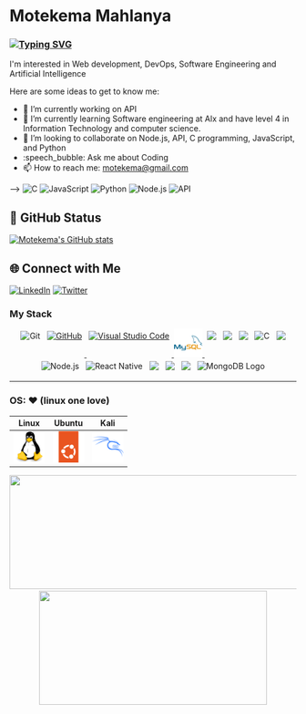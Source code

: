 # Motekema Mahlanya

### [![Typing SVG](https://readme-typing-svg.herokuapp.com?font=comfortaa&color=016EEA&size=30&width=502&lines=+Software+Engineer;Full-Stack+Web+Developer!;Student;Web+and+App+developer)](https://git.io/typing-svg)
I'm interested in Web development, DevOps, Software Engineering and Artificial Intelligence<br>



Here are some ideas to get to know me:
- :telescope: I’m currently working on API
- :seedling: I’m currently learning Software engineering at Alx and have level 4 in Information Technology and computer science.
- :dancers: I’m looking to collaborate on Node.js, API, C programming, JavaScript, and Python
- :speech_bubble: Ask me about Coding
- :mailbox: How to reach me: motekema@gmail.com
  
-->
![C](https://img.shields.io/badge/Language-C-blue)
![JavaScript](https://img.shields.io/badge/Language-JavaScript-yellow)
![Python](https://img.shields.io/badge/Language-Python-green)
![Node.js](https://img.shields.io/badge/Backend-Node.js-brightgreen)
![API](https://img.shields.io/badge/API-RESTful-orange)


## 🚀 GitHub Status

[![Motekema's GitHub stats](https://github-readme-stats.vercel.app/api?username=motekema&show_icons=true&theme=radical)](https://github.com/motekema/motekema)


## 🌐 Connect with Me

[![LinkedIn](https://img.shields.io/badge/LinkedIn-Connect-blue)](https://www.linkedin.com/in/motekema-mahlanya-58ab22230/)
[![Twitter](https://img.shields.io/badge/Twitter-Follow-blue)](https://twitter.com/motekema)


### My Stack

<p align="center">
<img  src="https://cdn.jsdelivr.net/gh/devicons/devicon/icons/git/git-original.svg" alt="Git"  height="40" style="vertical-align:top; margin:4px">
<a href="https://github.com/hardope target="_blank" rel="noreferrer"> 
<img  src="https://encrypted-tbn0.gstatic.com/images?q=tbn:ANd9GcSuZ3SKA8cR3JS27Y_ijrqVSHjoDKjM_bhK7Q&usqp=CAU" alt="GitHub"  height="40" style="vertical-align:top;   margin:4px">
</a>
<a href="https://code.visualstudio.com/download" target="_blank" rel="noreferrer">
<img src="https://cdn.jsdelivr.net/gh/devicons/devicon/icons/vscode/vscode-original.svg" alt="Visual Studio Code" height="40" style="vertical-align:top; margin:4px">
</a>
<a href="https://www.mysql.com/" target="_blank" rel="noreferrer"> <img src="https://raw.githubusercontent.com/devicons/devicon/master/icons/mysql/mysql-original-wordmark.svg" alt="mysql" height="50"/> </a> 
<img src="https://user-images.githubusercontent.com/76790341/190482427-414de214-10ea-4b75-9949-9d2e51c50b09.png" height="40" style="vertical-align:top; margin:4px">
<img src="https://user-images.githubusercontent.com/76790341/190482899-5367a114-82bb-48e4-987e-d371df18d545.png" height="40" style="vertical-align:top; margin:4px">
<img src="https://user-images.githubusercontent.com/76790341/187140476-61664fc5-1562-48a3-a5a5-f2f6d8ac917f.png" height="40" style="vertical-align:top; margin:4px">
<img src="https://cdn.jsdelivr.net/gh/devicons/devicon/icons/c/c-original.svg" alt="C" height="40" style="vertical-align:top; margin:4px">

<img src="https://user-images.githubusercontent.com/76790341/187142840-1acfcea2-a215-4f56-b11e-216fc8aa885b.png" height="40" style="vertical-align:top; margin:4px">
<img src="https://upload.wikimedia.org/wikipedia/commons/d/d9/Node.js_logo.svg" alt="Node.js" height="40" style="vertical-align:top; margin:4px">

<img src="https://reactnative.dev/img/header_logo.svg" alt="React Native" height="40" style="vertical-align:top; margin:4px">
<img src="https://user-images.githubusercontent.com/76790341/187141391-bfad1a42-3cc2-4edd-903b-6d362ee63fc2.png" height="40" style="vertical-align:top; margin:4px">
<img src="https://user-images.githubusercontent.com/76790341/187142293-2280c369-2a56-4dcd-8547-df421d9421fe.png" height="40" style="vertical-align:top; margin:4px">
<img src="https://user-images.githubusercontent.com/76790341/187142409-fa9b3fc9-8e08-4870-b4d9-a630a3505339.png" height="40" style="vertical-align:top; margin:4px">
 <img src="https://img.icons8.com/color/452/mongodb.png" height="40" style="vertical-align:top; margin:4px" alt="MongoDB Logo">



</p>
                                                                                                                                                    
---

### OS: ❤️ (linux one love)

| Linux | Ubuntu | Kali |
|----------|----------|----------|
| <img src="https://github.com/devicons/devicon/blob/master/icons/linux/linux-original.svg" title="Linux" alt="Linux" width="55" height="55"/> | <img src="https://github.com/devicons/devicon/blob/master/icons/ubuntu/ubuntu-original.svg" title="Ubuntu" alt="Ubuntu" width="55" height="55"/> | <img src="https://github.com/canaleal/devicon/blob/new-icon-kali-linux/icons/kalilinux/kalilinux-original-wordmark.svg" title="Linux" alt="Linux" width="55" height="55"/> |


<p align="center">
  <img width="600" height="200" src="https://github-readme-stats.vercel.app/api?username=sammorozov&show_icons=true&theme=vision-friendly-dark">
  <img width="400" height="200" src="https://github-readme-stats.vercel.app/api/top-langs/?username=sammorozov&size_weight=0.15&count_weight=0.5&layout=compact&theme=vision-friendly-dark">
</p>
